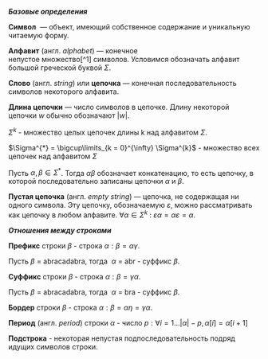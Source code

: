 
***Базовые определения***

**Символ**  — объект, имеющий собственное содержание и уникальную читаемую форму.

**Алфавит** (англ. _alphabet_) — конечное непустое множество[^1] символов. Условимся обозначать алфавит большой греческой буквой $\Sigma$.

**Слово** (англ. _string_) или **цепочка** — конечная последовательность символов некоторого алфавита.

**Длина цепочки** — число символов в цепочке. Длину некоторой цепочки $w$ обычно обозначают $|w|$. 

$\Sigma^{k}$ - множество целых цепочек длины k над алфавитом $\Sigma$.

$\Sigma^{*} = \bigcup\limits_{k = 0}^{\infty} \Sigma^{k}$ - множество всех цепочек над алфавитом $\Sigma$

Пусть $\alpha,\beta \in \Sigma^{*}$. Тогда $\alpha\beta$ обозначает конкатенацию, то есть цепочку, в которой последовательно записаны цепочки $\alpha$ и $\beta$.

**Пустая цепочка** (англ. _empty string_) — цепочка, не содержащая ни одного символа. Эту цепочку, обозначаемую $\varepsilon$, можно рассматривать как цепочку в любом алфавите. $\forall \alpha \in \Sigma^{k}$ : $\varepsilon\alpha = \alpha\varepsilon = \alpha$. 

***Отношения между строками*** 

**Префикс** строки $\beta$ - строка $\alpha : \beta = \alpha\gamma$.

Пусть $\beta$ = abracadabra, тогда  $\alpha$ = abr - суффикс $\beta$. 


**Суффикс** строки $\beta$ - строка $\alpha : \beta = \gamma\alpha$.

Пусть $\beta$ = abracadabra, тогда  $\alpha$ = bra - суффикс $\beta$. 


**Бордер** строки $\beta$ - строка $\alpha : \beta = \alpha\eta =\gamma\alpha$. 

**Период** (англ. _period_) строки $\alpha$ - число $p : \forall i = 1 ... |\alpha|-p, \alpha[i] = \alpha[i+1]$ 

**Подстрока** - некоторая непустая подпоследовательность подряд идущих символов строки. 